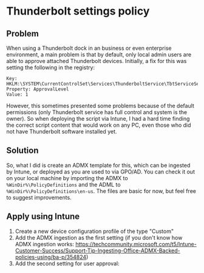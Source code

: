 # Thunderbolt settings policy
## Problem
When using a Thunderbolt dock in an business or even enterprise environment, a main problem is that by default, only local admin users are able to approve attached Thunderbolt devices. Initially, a fix for this was setting the following in the registry:
```
Key: HKLM:\SYSTEM\CurrentControlSet\Services\ThunderboltService\TbtServiceSettings\
Property: ApprovalLevel
Value: 1
```
However, this sometimes presented some problems because of the default permissions (only Thunderbolt service has full control and system is the owner). So when deploying the script via Intune, I had a hard time finding the correct script content that would work on any PC, even those who did not have Thunderbolt software installed yet.

## Solution
So, what I did is create an ADMX template for this, which can be ingested by Intune, or deployed as you are used to via GPO/AD. You can check it out on your local machine by importing the ADMX to ``%WinDir%\PolicyDefinitions`` and the ADML to ``%WinDir%\PolicyDefinitions\en-us``. The files are basic for now, but feel free to suggest improvements.

## Apply using Intune
1. Create a new device configuration profile of the type "Custom"
2. Add the ADMX ingestion as the first setting (if you don't know how ADMX ingestion works: https://techcommunity.microsoft.com/t5/Intune-Customer-Success/Support-Tip-Ingesting-Office-ADMX-Backed-policies-using/ba-p/354824)
3. Add the second setting for user approval:
<to be continued>

